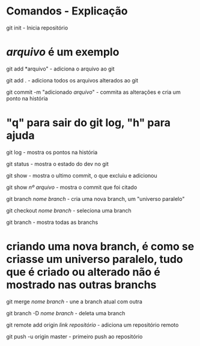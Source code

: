 # Comandos - Explicação

git init - Inicia repositório

# *arquivo* é um exemplo
git add *arquivo" - adiciona o arquivo ao git

git add . - adiciona todos os arquivos alterados ao git

git commit -m "adicionado *arquivo*" - commita as alterações e cria um ponto na história

# "q" para sair do git log, "h" para ajuda
git log - mostra os pontos na história

git status - mostra o estado do dev no git

git show - mostra o ultimo commit, o que excluiu e adicionou

git show *nº arquivo* - mostra o commit que foi citado

git branch *nome branch* - cria uma nova branch, um "universo paralelo"

git checkout *nome branch* - seleciona uma branch

git branch - mostra todas as branchs

# criando uma nova branch, é como se criasse um universo paralelo, tudo que é criado ou alterado não é mostrado nas outras branchs

git merge *nome branch* - une a branch atual com outra

git branch -D *nome branch* - deleta uma branch

git remote add origin *link repositório* - adiciona um repositório remoto

git push -u origin master - primeiro push ao repositório